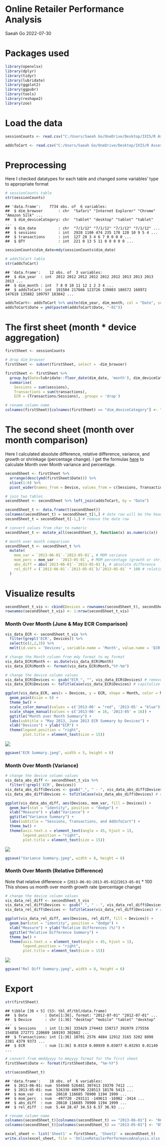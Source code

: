 Online Retailer Performance Analysis
================
Saeah Go
2022-07-30

# Packages used

``` r
library(openxlsx)
library(dplyr)
library(tidyr)
library(lubridate)
library(ggplot2)
library(ggpubr)
library(tools)
library(reshape2)
library(zoo)
```

# Load the data

``` r
sessionCounts <- read.csv("C:/Users/Saeah Go/OneDrive/Desktop/IXIS/R Assessment/Dataset/DataAnalyst_Ecom_data_sessionCounts.csv")

addsToCart <- read.csv("C:/Users/Saeah Go/OneDrive/Desktop/IXIS/R Assessment/Dataset/DataAnalyst_Ecom_data_addsToCart.csv")
```

# Preprocessing

Here I checked datatypes for each table and changed some variables’ type
to appropriate format

``` r
# sessionCounts table
str(sessionCounts)
```

    ## 'data.frame':    7734 obs. of  6 variables:
    ##  $ dim_browser       : chr  "Safari" "Internet Explorer" "Chrome" "Amazon Silk" ...
    ##  $ dim_deviceCategory: chr  "tablet" "desktop" "tablet" "tablet" ...
    ##  $ dim_date          : chr  "7/1/12" "7/1/12" "7/1/12" "7/1/12" ...
    ##  $ sessions          : int  2928 1106 474 235 178 120 10 9 5 4 ...
    ##  $ transactions      : int  127 28 3 4 6 7 0 0 0 0 ...
    ##  $ QTY               : int  221 0 13 5 11 0 0 0 0 0 ...

``` r
sessionCounts$dim_date=mdy(sessionCounts$dim_date)

# addsToCart table
str(addsToCart)
```

    ## 'data.frame':    12 obs. of  3 variables:
    ##  $ dim_year  : int  2012 2012 2012 2012 2012 2012 2013 2013 2013 2013 ...
    ##  $ dim_month : int  7 8 9 10 11 12 1 2 3 4 ...
    ##  $ addsToCart: int  191504 217666 123726 139803 186572 168972 147619 135882 109797 183842 ...

``` r
addsToCart<- addsToCart %>% unite(dim_year, dim_month, col = "Date", sep="-")
addsToCart$Date = ymd(paste0(addsToCart$Date, "-01"))
```

# The first sheet (month \* device aggregation)

``` r
firstSheet <- sessionCounts

# drop dim_browser
firstSheet <- subset(firstSheet, select = -dim_browser)

firstSheet <- firstSheet %>% 
  group_by(Date=lubridate::floor_date(dim_date, 'month'), dim_deviceCategory) %>% 
  summarise(
    Sessions = sum(sessions), 
    Transactions = sum(transactions), 
    ECR = (Transactions/Sessions), .groups = 'drop')

# rename column name
colnames(firstSheet)[colnames(firstSheet) == "dim_deviceCategory"] <- "Device"
```

# The second sheet (month over month comparison)

Here I calculated absolute difference, relative difference, variance,
and growth or shrinkage (percentage change). I get the formulas
[here](https://radacad.com/month-over-month-calculation-in-power-bi-using-dax#:~:text=Month%20over%20month%2C%20means%20comparing%20the%20value%20of,can%20use%20different%20functions%20to%20achieve%20the%20result.)
to calculate Month over Month variance and percentage.

``` r
secondSheet <- firstSheet %>% 
  arrange(desc(ymd(firstSheet$Date))) %>% 
  slice(1:6) %>% 
  pivot_wider(names_from = Device, values_from = c(Sessions, Transactions, ECR))

# join two tables
secondSheet <- secondSheet %>% left_join(addsToCart, by = "Date")

secondSheet_t <- data.frame(t(secondSheet))
colnames(secondSheet_t) = secondSheet_t[1,] # date row will be the header
secondSheet_t = secondSheet_t[-1,] # remove the date row

# convert values from char to numeric 
secondSheet_t <- mutate_all(secondSheet_t, function(x) as.numeric(x))

# month over month comparison
secondSheet_t <- secondSheet_t %>% 
  mutate(
    mom_var = `2013-06-01`-`2013-05-01`, # MOM variance
    mom_perc = mom_var - `2013-05-01`, # MOM percentage (growth or shrinking)
    abs_diff = abs(`2013-06-01`-`2013-05-01`), # absolute difference
    rel_diff = (`2013-06-01`-`2013-05-01`)/`2013-05-01` * 100 # relative difference 
  )
```

# Visualize results

``` r
secondSheet_t_vis <- cbind(Devices = rownames(secondSheet_t), secondSheet_t)
rownames(secondSheet_t_vis) <- 1:nrow(secondSheet_t_vis)
```

### Month Over Month (June & May ECR Comparison)

``` r
vis_data_ECR <- secondSheet_t_vis %>% 
  filter(grepl('ECR', Devices)) %>% 
  select(c(1,2,3)) %>% 
  melt(id.vars = 'Devices', variable.name = 'Month', value.name = 'ECR') 

# change the Month column from mdy format to my format
vis_data_ECR$Month <- as.Date(vis_data_ECR$Month)
vis_data_ECR$Month <- format(vis_data_ECR$Month,"%Y-%m")

# change the device column values
vis_data_ECR$Devices <- gsub("ECR_", "", vis_data_ECR$Devices) # remove ECR_ part 
vis_data_ECR$Devices <- toTitleCase(vis_data_ECR$Devices) # capitalize

ggplot(vis_data_ECR, aes(x = Devices, y = ECR, shape = Month, color = Month)) +
  geom_point(size = 6) +
  theme_bw() +
  scale_color_manual(values = c('2013-06' = "red", '2013-05' = "blue")) +
  scale_shape_manual(values = c('2013-06' = 16, '2013-05' = 16)) +
  ggtitle("Month over Month Summary") +
  labs(subtitle = "May 2013, June 2013 ECR Summary by Devices") +
  xlab("Devices") + ylab("ECR") +
  theme(legend.position = "right",
        plot.title = element_text(size = 15))
```

![](Online-Retailer-Performance-Analysis_files/figure-gfm/unnamed-chunk-7-1.png)<!-- -->

``` r
ggsave("ECR Summary.jpeg", width = 5, height = 6)
```

### Month Over Month (Variance)

``` r
# change the device column values
vis_data_abs_diff <- secondSheet_t_vis %>% 
  filter(!grepl('ECR', Devices))
vis_data_abs_diff$Devices <- gsub("_", " - ", vis_data_abs_diff$Devices) 
vis_data_abs_diff$Devices <- toTitleCase(vis_data_abs_diff$Devices) # capitalize

ggplot(vis_data_abs_diff, aes(Devices, mom_var, fill = Devices)) +
  geom_bar(stat = "identity", position = "dodge") +
  xlab("Measure") + ylab("Variance") +
  ggtitle("Variance Summary") +
  labs(subtitle = "Sessions, Transactions, and AddsToCart") +
  theme_bw() +
  theme(axis.text.x = element_text(angle = 45, hjust = 1),
        legend.position = "right",
        plot.title = element_text(size = 15)) 
```

![](Online-Retailer-Performance-Analysis_files/figure-gfm/unnamed-chunk-8-1.png)<!-- -->

``` r
ggsave("Variance Summary.jpeg", width = 8, height = 6)
```

### Month Over Month (Relative Difference)

Note that relative difference = (`2013-06-01`-`2013-05-01`)/`2013-05-01`
\* 100 This shows us month over month growth rate (percentage change)

``` r
# change the device column values
vis_data_rel_diff <- secondSheet_t_vis
vis_data_rel_diff$Devices <- gsub("_", " - ", vis_data_rel_diff$Devices) 
vis_data_rel_diff$Devices <- toTitleCase(vis_data_rel_diff$Devices) # capitalize

ggplot(vis_data_rel_diff, aes(Devices, rel_diff, fill = Devices)) +
  geom_bar(stat = "identity", position = "dodge") +
  xlab("Measure") + ylab("Relative Differences (%)") +
  ggtitle("Relative Difference Summary") +
  theme_bw() +
  theme(axis.text.x = element_text(angle = 45, hjust = 1),
        legend.position = "right",
        plot.title = element_text(size = 15)) 
```

![](Online-Retailer-Performance-Analysis_files/figure-gfm/unnamed-chunk-9-1.png)<!-- -->

``` r
ggsave("Rel Diff Summary.jpeg", width = 8, height = 6)
```

# Export

``` r
str(firstSheet)
```

    ## tibble [36 × 5] (S3: tbl_df/tbl/data.frame)
    ##  $ Date        : Date[1:36], format: "2012-07-01" "2012-07-01" ...
    ##  $ Device      : chr [1:36] "desktop" "mobile" "tablet" "desktop" ...
    ##  $ Sessions    : int [1:36] 335429 274443 158717 392079 275556 154858 272771 220689 169193 302682 ...
    ##  $ Transactions: int [1:36] 10701 2576 4884 12912 3165 3202 8898 2381 4379 9373 ...
    ##  $ ECR         : num [1:36] 0.0319 0.00939 0.03077 0.03293 0.01149 ...

``` r
# convert from mmddyyyy to mmyyyy format for the first sheet
firstSheet$Date <- format(firstSheet$Date, "%m-%Y")

str(secondSheet_t)
```

    ## 'data.frame':    10 obs. of  6 variables:
    ##  $ 2013-06-01: num  554940 526481 307413 19370 7412 ...
    ##  $ 2013-05-01: num  526330 409796 228513 18176 5413 ...
    ##  $ mom_var   : num  28610 116685 78900 1194 1999 ...
    ##  $ mom_perc  : num  -497720 -293111 -149613 -16982 -3414 ...
    ##  $ abs_diff  : num  28610 116685 78900 1194 1999 ...
    ##  $ rel_diff  : num  5.44 28.47 34.53 6.57 36.93 ...

``` r
# rename column name
colnames(secondSheet_t)[colnames(secondSheet_t) == "2013-06-01"] <- "06-2013"
colnames(secondSheet_t)[colnames(secondSheet_t) == "2013-05-01"] <- "05-2013"

excel_sheet <- list('Sheet1' = firstSheet, 'Sheet2' = secondSheet_t)
write.xlsx(excel_sheet, file = 'OnlineRetailerPerformanceAnalysis.xlsx')
```
